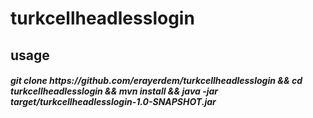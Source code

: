 # turkcellheadlesslogin
## usage

<h5>git clone https://github.com/erayerdem/turkcellheadlesslogin && cd turkcellheadlesslogin && mvn install && java -jar target/turkcellheadlesslogin-1.0-SNAPSHOT.jar</h5>
